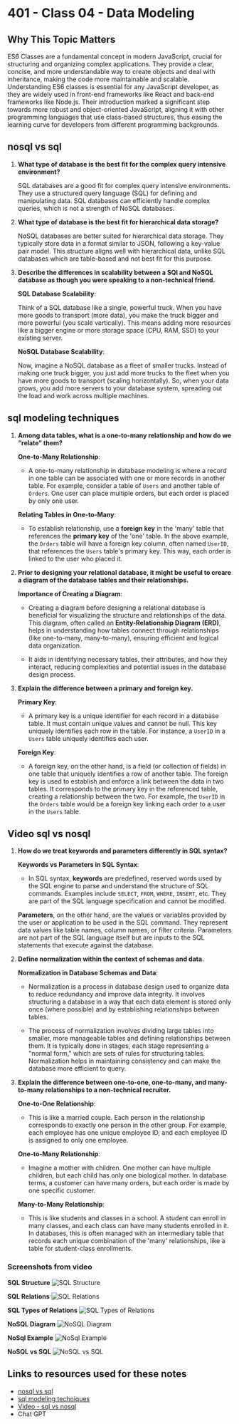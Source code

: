 # 401 - Class 04 - Data Modeling

## Why This Topic Matters

ES6 Classes are a fundamental concept in modern JavaScript, crucial for structuring and organizing complex applications. They provide a clear, concise, and more understandable way to create objects and deal with inheritance, making the code more maintainable and scalable. Understanding ES6 classes is essential for any JavaScript developer, as they are widely used in front-end frameworks like React and back-end frameworks like Node.js. Their introduction marked a significant step towards more robust and object-oriented JavaScript, aligning it with other programming languages that use class-based structures, thus easing the learning curve for developers from different programming backgrounds.

## nosql vs sql

1. **What type of database is the best fit for the complex query intensive environment?**  

    SQL databases are a good fit for complex query intensive environments. They use a structured query language (SQL) for defining and manipulating data. SQL databases can efficiently handle complex queries, which is not a strength of NoSQL databases.

2. **What type of database is the best fit for hierarchical data storage?**  

    NoSQL databases are better suited for hierarchical data storage. They typically store data in a format similar to JSON, following a key-value pair model. This structure aligns well with hierarchical data, unlike SQL databases which are table-based and not best fit for this purpose.

3. **Describe the differences in scalability between a SQl and NoSQL database as though you were speaking to a non-technical friend.**  

    **SQL Database Scalability**:

    Think of a SQL database like a single, powerful truck. When you have more goods to transport (more data), you make the truck bigger and more powerful (you scale vertically). This means adding more resources like a bigger engine or more storage space (CPU, RAM, SSD) to your existing server.

    **NoSQL Database Scalability**:

    Now, imagine a NoSQL database as a fleet of smaller trucks. Instead of making one truck bigger, you just add more trucks to the fleet when you have more goods to transport (scaling horizontally). So, when your data grows, you add more servers to your database system, spreading out the load and work across multiple machines.

## sql modeling techniques

1. **Among data tables, what is a one-to-many relationship and how do we “relate” them?**  

    **One-to-Many Relationship**:

    - A one-to-many relationship in database modeling is where a record in one table can be associated with one or more records in another table. For example, consider a table of `Users` and another table of `Orders`. One user can place multiple orders, but each order is placed by only one user.

    **Relating Tables in One-to-Many**:

    - To establish relationship, use a **foreign key** in the 'many' table that references the **primary key** of the 'one' table. In the above example, the `Orders` table will have a foreign key column, often named `UserID`, that references the `Users` table's primary key. This way, each order is linked to the user who placed it.

2. **Prior to designing your relational database, it might be useful to creare a diagram of the database tables and their relationships.**  

    **Importance of Creating a Diagram**:

    - Creating a diagram before designing a relational database is beneficial for visualizing the structure and relationships of the data. This diagram, often called an **Entity-Relationship Diagram (ERD)**, helps in understanding how tables connect through relationships (like one-to-many, many-to-many), ensuring efficient and logical data organization.

    - It aids in identifying necessary tables, their attributes, and how they interact, reducing complexities and potential issues in the database design process.

3. **Explain the difference between a primary and foreign key.**

    **Primary Key**:

    - A primary key is a unique identifier for each record in a database table. It must contain unique values and cannot be null. This key uniquely identifies each row in the table. For instance, a `UserID` in a `Users` table uniquely identifies each user.

    **Foreign Key**:

    - A foreign key, on the other hand, is a field (or collection of fields) in one table that uniquely identifies a row of another table. The foreign key is used to establish and enforce a link between the data in two tables. It corresponds to the primary key in the referenced table, creating a relationship between the two. For example, the `UserID` in the `Orders` table would be a foreign key linking each order to a user in the `Users` table.

## Video sql vs nosql

1. **How do we treat keywords and parameters differently in SQL syntax?**

    **Keywords vs Parameters in SQL Syntax**:
    - In SQL syntax, **keywords** are predefined, reserved words used by the SQL engine to parse and understand the structure of SQL commands. Examples include `SELECT`, `FROM`, `WHERE`, `INSERT`, etc. They are part of the SQL language specification and cannot be modified.

    **Parameters**, on the other hand, are the values or variables provided by the user or application to be used in the SQL command. They represent data values like table names, column names, or filter criteria. Parameters are not part of the SQL language itself but are inputs to the SQL statements that execute against the database.

2. **Define normalization within the context of schemas and data.**

    **Normalization in Database Schemas and Data**:

    - Normalization is a process in database design used to organize data to reduce redundancy and improve data integrity. It involves structuring a database in a way that each data element is stored only once (where possible) and by establishing relationships between tables.

    - The process of normalization involves dividing large tables into smaller, more manageable tables and defining relationships between them. It is typically done in stages, each stage representing a "normal form," which are sets of rules for structuring tables. Normalization helps in maintaining consistency and can make the database more efficient to query.

3. **Explain the difference between one-to-one, one-to-many, and many-to-many relationships to a non-technical recruiter.**

    **One-to-One Relationship**:

    - This is like a married couple. Each person in the relationship corresponds to exactly one person in the other group. For example, each employee has one unique employee ID, and each employee ID is assigned to only one employee.

    **One-to-Many Relationship**:

    - Imagine a mother with children. One mother can have multiple children, but each child has only one biological mother. In database terms, a customer can have many orders, but each order is made by one specific customer.

    **Many-to-Many Relationship**:

    - This is like students and classes in a school. A student can enroll in many classes, and each class can have many students enrolled in it. In databases, this is often managed with an intermediary table that records each unique combination of the 'many' relationships, like a table for student-class enrollments.

### Screenshots from video

  **SQL Structure**
  ![SQL Structure](./images/SQLStructure.png)

  **SQL Relations**
  ![SQL Relations](./images/SQLRelations.png)

  **SQL Types of Relations**
  ![SQL Types of Relations](./images/SQLTypesOfRelations.png)

  **NoSQL Diagram**
  ![NoSQL Diagram](./images/NoSQLDiagram.png)

  **NoSql Example**
  ![NoSql Example](./images/NOSQLExample.png)

  **NoSQL vs SQL**
  ![NoSQL vs SQL](./images/noSQL_vs_SQL.png)

## Links to resources used for these notes

- [nosql vs sql](https://www.thegeekstuff.com/2014/01/sql-vs-nosql-db/?utm_source=tuicool)
- [sql modeling techniques](https://www.essentialsql.com/get-ready-to-learn-sql-7-simplified-data-modeling/)
- [Video - sql vs nosql](https://www.youtube.com/watch?v=ZS_kXvOeQ5Y)
- Chat GPT
